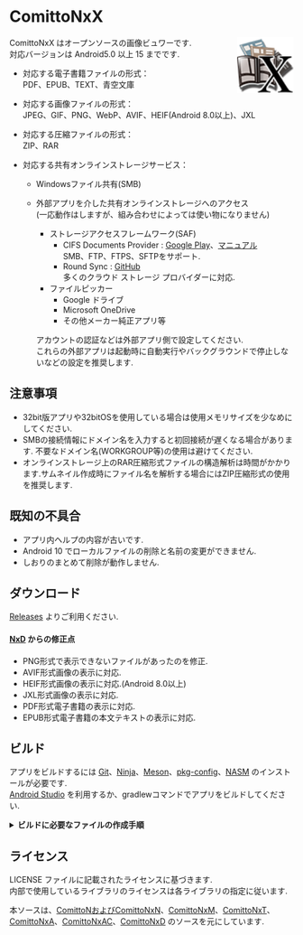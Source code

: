 # ComittoNxX

<img src="app/src/main/res/drawable-hdpi/comittonxx.png" width="100" align="right" alt="logo">

ComittoNxX はオープンソースの画像ビュワーです.  
対応バージョンは Android5.0 以上 15 までです.

- 対応する電子書籍ファイルの形式：  
  PDF、EPUB、TEXT、青空文庫

- 対応する画像ファイルの形式：  
  JPEG、GIF、PNG、WebP、AVIF、HEIF(Android 8.0以上)、JXL

- 対応する圧縮ファイルの形式：  
  ZIP、RAR

- 対応する共有オンラインストレージサービス：
  - Windowsファイル共有(SMB)
  - 外部アプリを介した共有オンラインストレージへのアクセス  
    (一応動作はしますが、組み合わせによっては使い物になりません)
    - ストレージアクセスフレームワーク(SAF)
      - CIFS Documents Provider : [Google Play](https://play.google.com/store/apps/details?id=com.wa2c.android.cifsdocumentsprovider)、[マニュアル](https://github.com/wa2c/cifs-documents-provider/wiki/Manual-ja)  
        SMB、FTP、FTPS、SFTPをサポート.
      - Round Sync : [GitHub](https://github.com/newhinton/Round-Sync)  
        多くのクラウド ストレージ プロバイダーに対応.
    - ファイルピッカー
      - Google ドライブ
      - Microsoft OneDrive
      - その他メーカー純正アプリ等

    アカウントの認証などは外部アプリ側で設定してください.  
    これらの外部アプリは起動時に自動実行やバックグラウンドで停止しないなどの設定を推奨します.

<!-- 
> [!IMPORTANT]
> 更新を再開しました.
-->

<!-- 
> [!NOTE]
> 掲示板への投稿が規制されたためバージョン更新の告知を停止しています.
-->

## 注意事項

- 32bit版アプリや32bitOSを使用している場合は使用メモリサイズを少なめにしてください.
- SMBの接続情報にドメイン名を入力すると初回接続が遅くなる場合があります.  不要なドメイン名(WORKGROUP等)の使用は避けてください.
- オンラインストレージ上のRAR圧縮形式ファイルの構造解析は時間がかかります.サムネイル作成時にファイル名を解析する場合にはZIP圧縮形式の使用を推奨します.

## 既知の不具合

- アプリ内ヘルプの内容が古いです.
- Android 10 でローカルファイルの削除と名前の変更ができません.
- しおりのまとめて削除が動作しません.

## ダウンロード

[Releases](https://github.com/ComittoNxA/ComittoNxX/releases) よりご利用ください.

#### [NxD](https://github.com/Kdroidwin/cnxd/tree/cnxd) からの修正点

- PNG形式で表示できないファイルがあったのを修正.
- AVIF形式画像の表示に対応.
- HEIF形式画像の表示に対応.(Android 8.0以上)
- JXL形式画像の表示に対応.
- PDF形式電子書籍の表示に対応.
- EPUB形式電子書籍の本文テキストの表示に対応.

## ビルド

アプリをビルドするには [Git](https://git-scm.com/)、[Ninja](https://ninja-build.org/)、[Meson](https://mesonbuild.com/)、[pkg-config](https://www.freedesktop.org/wiki/Software/pkg-config/)、[NASM](https://www.nasm.us/) のインストールが必要です.  
[Android Studio](https://developer.android.com/studio/install) を利用するか、gradlewコマンドでアプリをビルドしてください.

<details><summary><b>ビルドに必要なファイルの作成手順</b></summary>
<p>

###### 署名の作成

キーストアファイルを作成して保存します.  
Android studio の場合は [Build] > [Generate Signed Bundle/APK] から作成します.

###### signingConfigs/release.gradle の作成

プロジェクトルートに signingConfigs というフォルダを作成します.  
signingConfigs の中に release.gradle というファイルを作成します.

```gradle
signingConfigs {
    release {
        storePassword '${署名ファイルのパスワード}'
        keyPassword '${鍵のパスワード}'
        storeFile file('${署名のファイル名}')
        keyAlias '${鍵のエイリアス}'
    }
}
```
</details>

## ライセンス

LICENSE ファイルに記載されたライセンスに基づきます.  
内部で使用しているライブラリのライセンスは各ライブラリの指定に従います.  

本ソースは、[ComittoNおよびComittoNxN](https://docs.google.com/open?id=0Bzx6UxEo3Pg0SXNIQVdRVnVqemM)、[ComittoNxM](https://www.axfc.net/u/3792235)、[ComittoNxT](https://www.axfc.net/u/3978158)、[ComittoNxA](https://github.com/ComittoNxA/ComittoNxA/tree/1.65A20)、[ComittoNxAC](https://www.axfc.net/u/4059552)、[ComittoNxD](https://github.com/Kdroidwin/cnxd/tree/cnxd) のソースを元にしています.  

